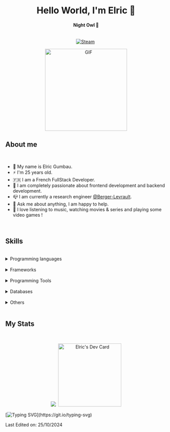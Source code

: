 <p>
  <h1 align="center"><b>Hello World, I'm Elric 👋</b></h1>
</p>

<p>
  <h4 align="center"><b>Night Owl 🦉</b></h4>
</p>

<p align="center">
<br>
<a href="https://steamcommunity.com/id/renergyr"><img src="https://img.shields.io/badge/steam-2a475e.svg?&style=for-the-badge&logo=steam" alt="Steam" /></a>&nbsp;
</p>

<p align="center">
  <img height="256px" alt="GIF" src="https://i.pinimg.com/originals/e4/26/70/e426702edf874b181aced1e2fa5c6cde.gif" />
<p>

## About me

<br>

- 🦄 My name is Elric Gumbau.
- ⚡ I'm 25 years old.
- 🇫🇷 I am a French FullStack Developer.
- 💚 I am completely passionate about frontend development and backend development.
- 📪 I am currently a research engineer <a href="https://www.berger-levrault.com/us" target="_blank">@Berger-Levrault</a>.
- 💬 Ask me about anything, I am happy to help.
- 🎉 I love listening to music, watching movies & series and playing some video games !

<br>

## Skills

<br>

<details>
<summary>Programming languages</summary>
<br>
<img src="https://img.shields.io/badge/-Rust%20-%23323330?style=for-the-badge&logo=rust">&nbsp;
<img src="https://img.shields.io/badge/-TypeScript%20-%23323330?style=for-the-badge&logo=typescript">&nbsp;
<img src="https://img.shields.io/badge/-Sass%20-%23323330?style=for-the-badge&logo=sass">
</details>
<br>

<details>
<summary>Frameworks</summary>
<br>
<img src="https://img.shields.io/badge/-NuxtJS%20-%23323330?style=for-the-badge&logo=nuxt.js">&nbsp;
<img src="https://img.shields.io/badge/-AdonisJS-%23323330?style=for-the-badge&logo=AdonisJS">&nbsp;
<img src="https://img.shields.io/badge/-Tailwind%20CSS-%23323330?style=for-the-badge&logo=TailwindCSS">
</details>
<br>

<details>
<summary>Programming Tools</summary>
<br>
<img src="https://img.shields.io/badge/IntelliJ%20IDEA-%23323330?style=for-the-badge&logo=IntelliJ%20IDEA">&nbsp;
<img src="https://img.shields.io/badge/Neovim-%23323330?style=for-the-badge&logo=neovim">&nbsp;
<img src="https://img.shields.io/badge/HTTPie-%23323330?style=for-the-badge&logo=HTTPie">&nbsp;
<img src="https://img.shields.io/badge/-Vite-%23323330?style=for-the-badge&logo=vite">&nbsp;
<img src="https://img.shields.io/badge/-Docker-%23323330?style=for-the-badge&logo=Docker">
</details>
<br>

<details>
<summary>Databases</summary>
<br>
<img src="https://img.shields.io/badge/-MySQL-%23323330?style=for-the-badge&logo=MySQL">&nbsp;
<img src="https://img.shields.io/badge/-MongoDB-%23323330?style=for-the-badge&logo=mongodb">
</details>
<br>

<details>
<summary>Others</summary>
<br>
<img src="https://img.shields.io/badge/-macOS-%23323330?style=for-the-badge&logo=apple">&nbsp;
<img src="https://img.shields.io/badge/Notion-%23323330?style=for-the-badge&logo=Notion">&nbsp;
<img src="https://img.shields.io/badge/figma-%23323330?style=for-the-badge&logo=Figma">&nbsp;
<img src="https://img.shields.io/badge/Arc-%23323330?style=for-the-badge&logo=arc">&nbsp;
<img src="https://img.shields.io/badge/-Logitech-%23323330?style=for-the-badge&logo=Logitech">
</details>

<br>

## My Stats

<br>
  
<p float="left" align="center">
  <img src="https://github-readme-stats.vercel.app/api?username=rEnergYr&count_private=true&show_icons=trueline_height=21&theme=dracula">&nbsp;
  <a href="https://app.daily.dev/EnergY_"><img height="197px" src="https://api.daily.dev/devcards/a85314732ebb474aa089249083e5fd5b.png?r=j2t" alt="Elric's Dev Card"/>   </a>
</p>

[![Typing SVG](https://readme-typing-svg.herokuapp.com?color=%2336BCF7&lines=Happy+coding!)](https://git.io/typing-svg)

Last Edited on: 25/10/2024
